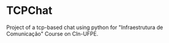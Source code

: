 # TCPChat
Project of a tcp-based chat using python for "Infraestrutura de Comunicação" Course on CIn-UFPE.
